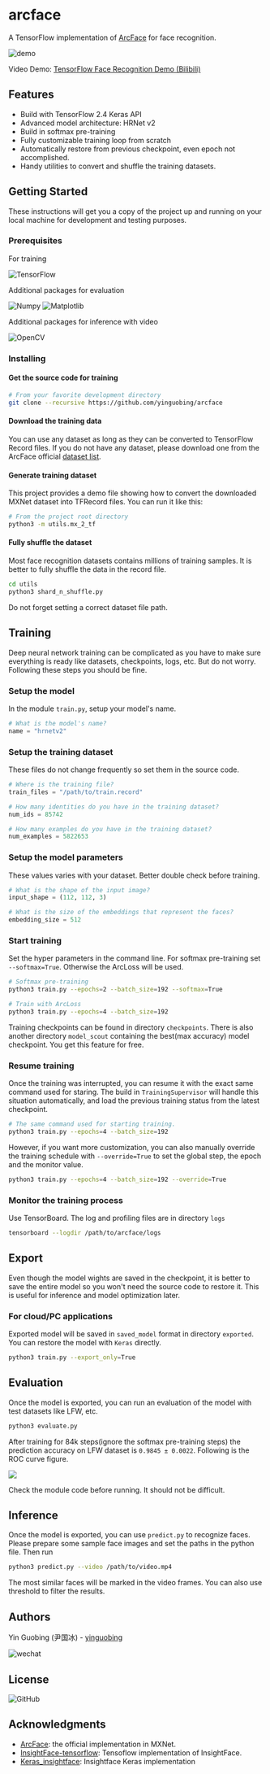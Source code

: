 # arcface
A TensorFlow implementation of [ArcFace](https://arxiv.org/abs/1801.07698) for face recognition.

![demo](docs/demo.gif)

Video Demo: [TensorFlow Face Recognition Demo (Bilibili)](https://www.bilibili.com/video/BV16T4y1P72j/)

## Features
 - Build with TensorFlow 2.4 Keras API
 - Advanced model architecture: HRNet v2
 - Build in softmax pre-training
 - Fully customizable training loop from scratch
 - Automatically restore from previous checkpoint, even epoch not accomplished.
 - Handy utilities to convert and shuffle the training datasets.

## Getting Started

These instructions will get you a copy of the project up and running on your local machine for development and testing purposes.

### Prerequisites

For training

 ![TensorFlow](https://img.shields.io/badge/TensorFlow-v2.4-brightgreen)

Additional packages for evaluation

![Numpy](https://img.shields.io/badge/Numpy-v1.17-brightgreen)
![Matplotlib](https://img.shields.io/badge/Matplotlib-v3.3.3-brightgreen)

Additional packages for inference with video

![OpenCV](https://img.shields.io/badge/OpenCV-v4.5-brightgreen)

### Installing
#### Get the source code for training

```bash
# From your favorite development directory
git clone --recursive https://github.com/yinguobing/arcface
```

#### Download the training data
You can use any dataset as long as they can be converted to TensorFlow Record files. If you do not have any dataset, please download one from the ArcFace official [dataset list](https://github.com/deepinsight/insightface/wiki/Dataset-Zoo). 

#### Generate training dataset
This project provides a demo file showing how to convert the downloaded MXNet dataset into TFRecord files. You can run it like this:

```bash
# From the project root directory
python3 -m utils.mx_2_tf
```

#### Fully shuffle the dataset
Most face recognition datasets contains millions of training samples. It is better to fully shuffle the data in the record file.
```bash
cd utils
python3 shard_n_shuffle.py
```
Do not forget setting a correct dataset file path.


## Training
Deep neural network training can be complicated as you have to make sure everything is ready like datasets, checkpoints, logs, etc. But do not worry. Following these steps you should be fine.

### Setup the model
In the module `train.py`, setup your model's name.

```python
# What is the model's name?
name = "hrnetv2"
```

### Setup the training dataset
These files do not change frequently so set them in the source code.

```python
# Where is the training file?
train_files = "/path/to/train.record"

# How many identities do you have in the training dataset?
num_ids = 85742

# How many examples do you have in the training dataset?
num_examples = 5822653
```

### Setup the model parameters
These values varies with your dataset. Better double check before training.
```python
# What is the shape of the input image?
input_shape = (112, 112, 3)

# What is the size of the embeddings that represent the faces?
embedding_size = 512
```

### Start training
Set the hyper parameters in the command line. For softmax pre-training set `--softmax=True`. Otherwise the ArcLoss will be used.

```bash
# Softmax pre-training
python3 train.py --epochs=2 --batch_size=192 --softmax=True

# Train with ArcLoss
python3 train.py --epochs=4 --batch_size=192
```

Training checkpoints can be found in directory `checkpoints`. There is also another directory `model_scout` containing the best(max accuracy) model checkpoint. You get this feature for free.

### Resume training
Once the training was interrupted, you can resume it with the exact same command used for staring. The build in `TrainingSupervisor` will handle this situation automatically, and load the previous training status from the latest checkpoint. 

```bash
# The same command used for starting training.
python3 train.py --epochs=4 --batch_size=192
```

However, if you want more customization, you can also manually override the training schedule with `--override=True` to set the global step, the epoch and the monitor value.

```bash
python3 train.py --epochs=4 --batch_size=192 --override=True
```

### Monitor the training process
Use TensorBoard. The log and profiling files are in directory `logs`

```bash
tensorboard --logdir /path/to/arcface/logs
```

## Export
Even though the model wights are saved in the checkpoint, it is better to save the entire model so you won't need the source code to restore it. This is useful for inference and model optimization later.

### For cloud/PC applications
Exported model will be saved in `saved_model` format in directory `exported`. You can restore the model with `Keras` directly.

```bash
python3 train.py --export_only=True
```
## Evaluation
Once the model is exported, you can run an evaluation of the model with test datasets like LFW, etc.
```bash
python3 evaluate.py
```

After training for 84k steps(ignore the softmax pre-training steps) the prediction accuracy on LFW dataset is `0.9845 ± 0.0022`. Following is the ROC curve figure.

![](docs/roc_Lfw.jpeg)

Check the module code before running. It should not be difficult.

## Inference
Once the model is exported, you can use `predict.py` to recognize faces. Please prepare some sample face images and set the paths in the python file. Then run

```bash
python3 predict.py --video /path/to/video.mp4
```

The most similar faces will be marked in the video frames. You can also use threshold to filter the results.

## Authors
Yin Guobing (尹国冰) - [yinguobing](https://yinguobing.com)

![wechat](docs/wechat.png)

## License
![GitHub](https://img.shields.io/github/license/yinguobing/arcface)

## Acknowledgments
- [ArcFace](https://github.com/deepinsight/insightface/tree/master/recognition): the official implementation in MXNet.
- [InsightFace-tensorflow](https://github.com/luckycallor/InsightFace-tensorflow): Tensoflow implementation of InsightFace.
- [Keras_insightface](https://github.com/leondgarse/Keras_insightface): Insightface Keras implementation
